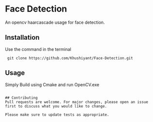 # Face Detection

An opencv haarcascade usage for face detection.

## Installation

Use the command in the terminal

```
 git clone https://github.com/Khushiyant/Face-Detection.git
```

## Usage

Simply Build using Cmake and run OpenCV.exe
```

## Contributing
Pull requests are welcome. For major changes, please open an issue first to discuss what you would like to change.

Please make sure to update tests as appropriate.

